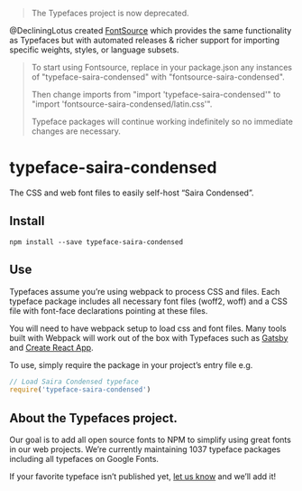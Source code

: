 >The Typefaces project is now deprecated.

@DecliningLotus created
[FontSource](https://github.com/fontsource/fontsource) which provides the
same functionality as Typefaces but with automated releases & richer
support for importing specific weights, styles, or language subsets.
>
>To start using Fontsource, replace in your package.json any instances of
"typeface-saira-condensed" with "fontsource-saira-condensed".
>
> Then change imports from "import 'typeface-saira-condensed'" to "import 'fontsource-saira-condensed/latin.css'".
>
>Typeface packages will continue working indefinitely so no immediate
>changes are necessary.

# typeface-saira-condensed

The CSS and web font files to easily self-host “Saira Condensed”.

## Install

`npm install --save typeface-saira-condensed`

## Use

Typefaces assume you’re using webpack to process CSS and files. Each typeface
package includes all necessary font files (woff2, woff) and a CSS file with
font-face declarations pointing at these files.

You will need to have webpack setup to load css and font files. Many tools built
with Webpack will work out of the box with Typefaces such as [Gatsby](https://github.com/gatsbyjs/gatsby)
and [Create React App](https://github.com/facebookincubator/create-react-app).

To use, simply require the package in your project’s entry file e.g.

```javascript
// Load Saira Condensed typeface
require('typeface-saira-condensed')
```

## About the Typefaces project.

Our goal is to add all open source fonts to NPM to simplify using great fonts in
our web projects. We’re currently maintaining 1037 typeface packages
including all typefaces on Google Fonts.

If your favorite typeface isn’t published yet, [let us know](https://github.com/KyleAMathews/typefaces)
and we’ll add it!
